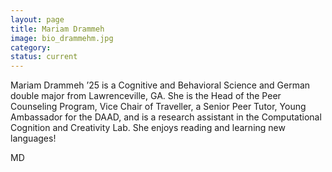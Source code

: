 ```yaml
---
layout: page
title: Mariam Drammeh
image: bio_drammehm.jpg
category:
status: current
---
```


Mariam Drammeh ’25 is a Cognitive and Behavioral Science and German double major from Lawrenceville, GA. She is the Head of the Peer Counseling Program, Vice Chair of Traveller, a Senior Peer Tutor, Young Ambassador for the DAAD, and is a research assistant in the Computational Cognition and Creativity Lab. She enjoys reading and learning new languages! 

MD
